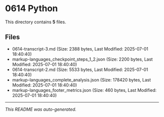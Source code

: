 # 0614 Python

This directory contains **5** files.

## Files

- 0614-transcript-3.md (Size: 2388 bytes, Last Modified: 2025-07-01 18:40:40)
- markup-languages_checkpoint_steps_1_2.json (Size: 2200 bytes, Last Modified: 2025-07-01 18:40:40)
- 0614-transcript-2.md (Size: 5533 bytes, Last Modified: 2025-07-01 18:40:40)
- markup-languages_complete_analysis.json (Size: 178420 bytes, Last Modified: 2025-07-01 18:40:40)
- markup-languages_footer_metrics.json (Size: 460 bytes, Last Modified: 2025-07-01 18:40:40)

---
*This README was auto-generated.*
